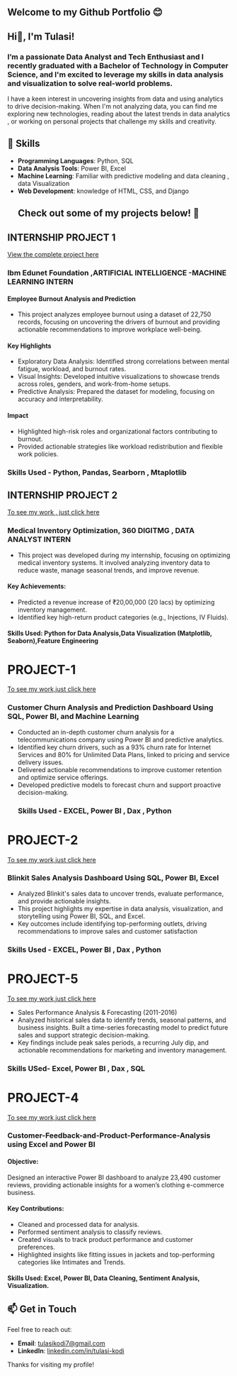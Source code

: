 ## Welcome to my Github Portfolio 😊
## Hi👋, I'm **Tulasi**! 
### I’m a passionate **Data Analyst** and **Tech Enthusiast**  and  I recently graduated with a **Bachelor of Technology in Computer Science**, and I'm excited to leverage my skills in data analysis and visualization to solve real-world problems.
I have a keen interest in uncovering insights from data and using analytics to drive decision-making. 
When I'm not analyzing data, you can find me exploring new technologies, reading about the latest trends in data analytics , or working on personal projects that challenge my skills and creativity.
## 🚀 Skills
- **Programming Languages**: Python, SQL
- **Data Analysis Tools**: Power BI, Excel
- **Machine Learning**: Familiar with predictive modeling and data cleaning , data Visualization
- **Web Development**:  knowledge of HTML, CSS, and Django
  ## Check out some of my projects below! 💼

## INTERNSHIP PROJECT 1

[View the complete project here](https://github.com/tulasikodi/EMPLOYEE-BURNOUT-ANALYSIS-PROJECT)

### Ibm Edunet Foundation ,ARTIFICIAL INTELLIGENCE -MACHINE LEARNING INTERN

#### Employee Burnout Analysis and Prediction

- This project analyzes employee burnout using a dataset of 22,750 records, focusing on uncovering the drivers of burnout and providing 
actionable recommendations to improve workplace well-being.

#### Key Highlights
- Exploratory Data Analysis: Identified strong correlations between mental fatigue, workload, and burnout rates.
- Visual Insights: Developed intuitive visualizations to showcase trends across roles, genders, and work-from-home setups.
- Predictive Analysis: Prepared the dataset for modeling, focusing on accuracy and interpretability.
#### Impact
- Highlighted high-risk roles and organizational factors contributing to burnout.
- Provided actionable strategies like workload redistribution and flexible work policies.
### Skills Used - Python, Pandas, Searborn , Mtaplotlib



## INTERNSHIP PROJECT 2

[ To see my work , just click here](https://github.com/tulasikodi/Medical-Inventory-Optimization)

### Medical Inventory Optimization, 360 DIGITMG , DATA ANALYST INTERN

- This project was developed during my internship, focusing on optimizing medical inventory systems. It involved analyzing inventory data to reduce 
  waste, manage seasonal trends, and improve revenue.

#### Key Achievements:
- Predicted a revenue increase of ₹20,00,000 (20 lacs) by optimizing inventory management.
- Identified key high-return product categories (e.g., Injections, IV Fluids).

#### Skills Used: Python for Data Analysis,Data Visualization (Matplotlib, Seaborn),Feature Engineering

 # PROJECT-1   
 [To see my work,just click here](Customer_Churn_Analysis_and_Prediction_README.md)
 
  ### Customer Churn Analysis and Prediction Dashboard Using SQL, Power BI, and Machine Learning
- Conducted an in-depth customer churn analysis for a telecommunications company using Power BI and predictive analytics.
- Identified key churn drivers, such as a 93% churn rate for Internet Services and 80% for Unlimited Data Plans, linked to pricing and service 
  delivery issues.
- Delivered actionable recommendations to improve customer retention and optimize service offerings.
- Developed predictive models to forecast churn and support proactive decision-making.
  ### Skills Used - EXCEL, Power BI , Dax , Python

 # PROJECT-2 
 [To see my work,just click here](Customer_Churn_Analysis_and_Prediction_README.md)
 
  ### Blinkit Sales Analysis Dashboard Using SQL, Power BI, Excel
 - Analyzed Blinkit's sales data to uncover trends, evaluate performance, and provide actionable insights.
 - This project highlights my expertise in data analysis, visualization, and storytelling using Power BI, SQL, and Excel.
 - Key outcomes include identifying top-performing outlets, driving recommendations to improve sales and customer satisfaction
  ### Skills Used - EXCEL, Power BI , Dax , Python

 # PROJECT-5
 [To see my work,just click here](https://github.com/tulasikodi/Sales_Forecasting/edit/main/README.md) 
 
- Sales Performance Analysis & Forecasting (2011-2016)
- Analyzed historical sales data to identify trends, seasonal patterns, and business insights. Built a time-series forecasting model to predict future sales and 
   support strategic decision-making.
- Key findings include peak sales periods, a recurring July dip, and actionable recommendations for marketing and inventory management.
### Skills USed- Excel, Power BI , Dax , SQL

 # PROJECT-4
 [To see my work,just click here](https://github.com/tulasikodi/Customer-Feedback-and-Product-Performance-Analysis/blob/main/README.md) 
 
### Customer-Feedback-and-Product-Performance-Analysis using Excel and Power BI
#### Objective:
Designed an interactive Power BI dashboard to analyze 23,490 customer reviews, providing actionable insights for a women’s clothing e-commerce business.
#### Key Contributions:
- Cleaned and processed data for analysis.
- Performed sentiment analysis to classify reviews.
- Created visuals to track product performance and customer preferences.
- Highlighted insights like fitting issues in jackets and top-performing categories like Intimates and Trends.

#### Skills Used: Excel, Power BI, Data Cleaning, Sentiment Analysis, Visualization.



  
  

## 📫 Get in Touch
Feel free to reach out:
- **Email**: [tulasikodi7@gmail.com](mailto:tulasikodi7@gmail.com)
- **LinkedIn**: [linkedin.com/in/tulasi-kodi](https://www.linkedin.com/in/tulasi-kodi-aa18a61b7/)

Thanks for visiting my profile!
<!--
**tulasikodi/tulasikodi** is a ✨ _special_ ✨ repository because its `README.md` (this file) appears on your GitHub profile.

Here are some ideas to get you started:

- 🔭 I’m currently working on ...
- 🌱 I’m currently learning ...
- 👯 I’m looking to collaborate on ...
- 🤔 I’m looking for help with ...
- 💬 Ask me about ...
- 📫 How to reach me: ...
- 😄 Pronouns: ...
- ⚡ Fun fact: ...
-->
